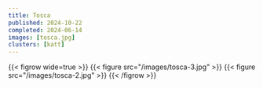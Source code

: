 ```yaml
---
title: Tosca
published: 2024-10-22
completed: 2024-06-14
images: [tosca.jpg]
clusters: [katt]
---
```


{{< figrow wide=true >}}
    {{< figure src="/images/tosca-3.jpg" >}}
    {{< figure src="/images/tosca-2.jpg" >}}
{{< /figrow >}}
